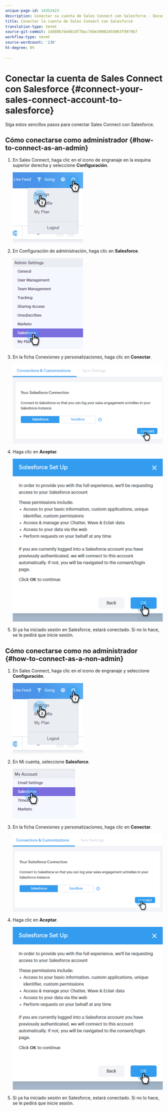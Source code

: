 ```yaml
---
unique-page-id: 14352423
description: Conectar su cuenta de Sales Connect con Salesforce - Documentos de marketing - Documentación del producto
title: Conectar la cuenta de Sales Connect con Salesforce
translation-type: tm+mt
source-git-commit: 1dd80b7de801df78ac7dde39002455063f9979b7
workflow-type: tm+mt
source-wordcount: '136'
ht-degree: 0%

---
```



# Conectar la cuenta de Sales Connect con Salesforce {#connect-your-sales-connect-account-to-salesforce}

Siga estos sencillos pasos para conectar Sales Connect con Salesforce.

## Cómo conectarse como administrador {#how-to-connect-as-an-admin}

1. En Sales Connect, haga clic en el icono de engranaje en la esquina superior derecha y seleccione **Configuración**.

   ![](assets/one.png)

1. En Configuración de administración, haga clic en **Salesforce**.

   ![](assets/six.png)

1. En la ficha Conexiones y personalizaciones, haga clic en **Conectar**.

   ![](assets/seven.png)

1. Haga clic en **Aceptar**.

   ![](assets/four.png)

1. Si ya ha iniciado sesión en Salesforce, estará conectado. Si no lo hace, se le pedirá que inicie sesión.

## Cómo conectarse como no administrador {#how-to-connect-as-a-non-admin}

1. En Sales Connect, haga clic en el icono de engranaje y seleccione **Configuración**.

   ![](assets/one.png)

1. En Mi cuenta, seleccione **Salesforce**.

   ![](assets/two.png)

1. En la ficha Conexiones y personalizaciones, haga clic en **Conectar**.

   ![](assets/three.png)

1. Haga clic en **Aceptar**.

   ![](assets/four.png)

1. Si ya ha iniciado sesión en Salesforce, estará conectado. Si no lo hace, se le pedirá que inicie sesión.
